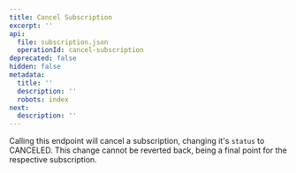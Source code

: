 ```yaml
---
title: Cancel Subscription
excerpt: ''
api:
  file: subscription.json
  operationId: cancel-subscription
deprecated: false
hidden: false
metadata:
  title: ''
  description: ''
  robots: index
next:
  description: ''
---
```

Calling this endpoint will cancel a subscription, changing it's `status` to CANCELED. This change cannot be reverted back, being a final point for the respective subscription.